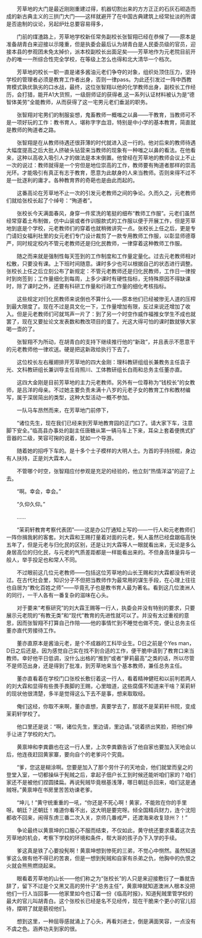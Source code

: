 　　芳草地的大门是最近刚刚重建过得，机器切割出来的方方正正的石灰石砌造而成的新古典主义的三拱门大门——这样就避开了在中国古典建筑上经常扯淡的所谓是否逾制的议论，另起炉灶总要容易得多，

　　门前的煤渣路上，芳草地学校新任常务副校长张智翔已经在恭候了——原本是准备胡青白来迎接以示隆重，但是执委会最后认为胡青白是人民委员级的官员，迎接本县的参观团未免太掉价，派本校副校长出面足矣——芳草地作为元老院目前开办的唯一一所综合性完全学校，在等级上怎么也得和北大清华一个档次。

　　芳草地的校长一职一直是诸多酱油元老们争夺的对象，组织处顶住压力，坚持学校的管理者必须是教育工作者出身，否则一律pass。为此还引发过一阵中西教育模式孰优孰劣的口水战，最终，这位张智翔以他的化学教师出身，副校长工作经历，会打猎，能开A1大货照，一级厨师证的获得者,这一系列认证材料被认为是“德智体美劳”全能教师，从而获得了这一宅男元老们垂涎的职务。

　　张智翔对宅男们的制服妄想，鬼畜教师一概嗤之以鼻——干教育，当教师可不是一项好玩的工作：教书育人，堪称字字血泪，特别是中小学的基本教育，简直就是教师的殉道者之路。

　　张智翔是在从教师待遇还很菲薄的时代就进入这一行的。他对后来的教师待遇大幅度提高之后大批人挤破头钻营来当教师的现象有一种嗤之以鼻的看法。在他看来，这种以高收入吸引人才的做法是本末倒置。他曾经在芳草地的教师会议上不止一次的说过：教师就得是一个穷但是地位崇高的工作，教师要有殉道者那样的崇高光环。才能吸引有真正有志于教育，愿意为此献身的人来当教师。否则来得不过不是一批逐利的庸才。各种教育界的奇葩也是由此而起的。

　　这番高论在芳草地不止一次的引发元老教师之间的争论。久而久之，元老教师们就给张校长起了个绰号：“殉道者”。

　　张校长今天满面春风，身穿一件浆洗的笔挺的细布“教师工作服”。元老们虽然经常穿着土布制做，仿中山装或者作训服款式的工作服以便于开展工作，但是芳草地到底是个学校，元老教师们的穿着也就稍微讲究一点。张校长上任之后，更是专门请妇女福利社里的女元老们专门设计裁剪了一款专用教师工作服，以彰显师德尊严，同时规定校内不管元老教师还是归化民教师，一律穿着这种教师工作服。

　　随之而来就是强制性每天签到的工作制度和工作量定量化。过去元老教师相对松散，只要没有课。上下班时间随意。课时多少也可以根据自己的状态进行调整。张校长上任之后立刻公布了新规定：不管元老教师还是归化民教师，工作日一律按时到岗签到；工作量细化到每周，上多少课时有硬性指标，无特殊原因不得缺课时，除了课时之外，还要有科研工作量和行政工作量的细化考核指标。

　　这些规定对归化民教师来说倒也不算什么——原本他们已经被惨无人道的压榨到最大限度了。现在不过是具文化一下，工作量增加有限，反过来说还增加了收入。但是元老教师们可就骂声一片了：到了另一个时空作威作福推女学生不成也就罢了，现在又要扯论文发表数和教改项目的蛋了。光这大得可怕的课时数就够大家喝一壶的了。

　　张智翔不为所动，在胡青白的支持下继续推行他的“新政”，并且表示不愿意干的元老教师他一律欢送。硬是把这新政给执行下去了。

　　这位校长左右雁翅排开芳草地的四大金刚：理科教研组组长兼教务主任袁子光、文科教研组长兼训导主任肖照川、工体教研组长白雨和总务主任董亦直。

　　这四大金刚是目前芳草地的主力元老教师。另外有一位尊称为“钱校长”的女教师，是吕洋的母亲。不过她主要负责未满十八岁的元老子女的教育工作和教材编写，属于深居简出的类型，这种大型活动一概不参加。

　　一队马车昂然而来，在芳草地门前停下，

　　“诸位先生，现在我们已经来到芳草地教育园的正门口了。请大家下车，注意脚下安全。”临高县办事处的副主任唐糖从第一辆马车上下来，耳朵上套着便携式扩音器的二级，笑容可掬的说着，犹如一个导游。

　　随着她的招呼下车的。是十多个士子模样的大明人士。为首的手持拐棍，身边有人扶持，正是刘大霖本人。

　　不管哪个时空，张智翔应付参观是充足的经验的，他立刻“热情洋溢”的迎了上去。

　　“啊。幸会，幸会。”

　　“久仰久仰。”

　　……

　　“茉莉轩教育考察代表团”——这是办公厅通知上写的——一行人和元老教师们一阵你揖我躬的客套。刘大霖和王赐打量着对面的元老，髡人虽然已经盘踞临高快五年了，但是元老与归化民的区别，还是让刘大霖等人一眼就看出来，无论是多么身居高位的归化民，与元老的气质差距都是一样能看出来的。不但身高体量异与一般人，举手投足也和常人不同。

　　不过眼前这几位元老教师——包括这位芳草地的山长王赐和刘大霖都没有听说过。在古代社会里，知识分子不但把当教师作为最常用的谋生手段，在心理上往往也自居为“教化百姓之师”——毕竟孔子也是教书育人最为著名。看到这几位澳洲人的同行，一干人各有一番复杂的滋味在心头。

　　对于要来“考察研究”的刘大霖王赐等一行人，执委会并没有特别的要求，只要展示元老院的“有教无类”和“现代”教育的先进性就可以了。并没有太过重视的意思，因而张智翔不打算自己作陪——他的事情忙到不睡觉也做不完，便让总务主任董亦直代劳接待工作。

　　董亦直原本是酱油元老，是个不成器的工科毕业生。D日之前是个Yes man，D日之后还是。因为感觉自己实在找不到合适的工作，便干脆申请到了教育口来当教师。幸好他平日低调，没什么出格的“推到”或者“萝莉最高”之类的话，所以尽管不是师范出身，还是得到了批准，到芳草地来当个基本教师，兼任总务主任。

　　董亦直看着在学校门口张校长敷衍着这一行人，看着精神健旺和以前判若两人的刘大霖和显得有些畏手畏脚的王赐，心里暗道，这些腐儒不知道来干啥？茉莉轩的现状他很清楚，多半是觉得这么下去不是事，想来取取经。

　　俺们这经，你取不来啊，董亦直想，真要学去了，那就不是茉莉轩书院，变成茉莉轩学校了。

　　他口里还是说：“啊，诸位先生，里边请，里边请。”说着挤出笑脸，把他们伸手让进了学校的大门。

　　黄禀坤和李粪霸也在这一行人里，上次李粪霸告诉了他自家也要加入天地会以后，他连夜赶回黄家寨，要向自个的老爹问个究竟。

　　“爹，您这是糊涂啊。您要是加入了那个劳什子的天地会，他们就堂而皇之的登堂入室，一切都操纵于髡贼之后，拿起子佃户长工到时候还能听咱们家的？咱们家还不是被他们捏圆揉扁。再说髡贼毕竟根基浅薄，哪日朝廷杀回来，咱们这是通贼呀。”黄禀坤在书房里苦苦劝谏老爹。

　　“坤儿！”黄守统重重的一吼，“你还是不死心啊！黄家，不能败在你的手里呀。朝廷？还朝廷！难道你看不出，这大明是要完呀。倾全国精兵财力，连个沈阳都收不回来，闹得东虏三番二次入关，京师几番戒严，还渡海来收复琼州？！”

　　争论最终以黄禀坤的口服心不服而结束，不仅如此，黄守统还要求乘着这次去芳草地的机会，考察下学校的环境和条件，帮大哥的孩子办下入学的手续。

　　爹这真是铁了心要投髡啊！黄禀坤想到惨死的三弟，不觉心中恻然。虽然知道爹这么做有他不得已的苦衷，但是一想到髡贼和自家有杀弟之仇，他胸中的仇恨之火就会熊熊燃烧起来。

　　眼看着芳草地的山长——他们称之为“张校长”的人只是来迎接敷衍了一番就告辞了，留下不过是个又黑又高的劳什子“总务主任”，黄禀坤就知道澳洲人根本没把他们一行人当回事——他家里如今也订着一份《临高时报》，知道髡贼里管学校的最大的官儿叫胡青白。这个张校长已经是名不见经传，现在干脆来个更小的官儿招待，摆明了就是藐视他们。

　　想到这里，一种屈辱感就涌上了心头，再看刘进士，倒是满面笑容，一点没有不虞之色。涵养功夫到家的很。
